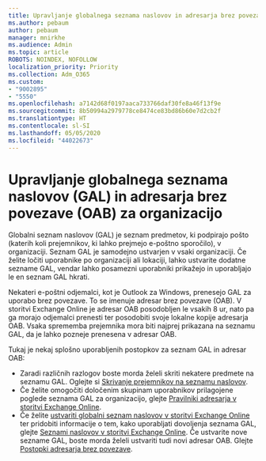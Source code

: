 ```yaml
---
title: Upravljanje globalnega seznama naslovov in adresarja brez povezave za organizacijo
ms.author: pebaum
author: pebaum
manager: mnirkhe
ms.audience: Admin
ms.topic: article
ROBOTS: NOINDEX, NOFOLLOW
localization_priority: Priority
ms.collection: Adm_O365
ms.custom:
- "9002895"
- "5550"
ms.openlocfilehash: a7142d68f0197aaca733766daf30fe8a46f13f9e
ms.sourcegitcommit: 8b50994a2979778ce8474ce83bd86b60e7d2cb2f
ms.translationtype: HT
ms.contentlocale: sl-SI
ms.lasthandoff: 05/05/2020
ms.locfileid: "44022673"
---
```

# <a name="managing-organization-global-address-list-gal-and-offline-address-book-oab"></a>Upravljanje globalnega seznama naslovov (GAL) in adresarja brez povezave (OAB) za organizacijo

Globalni seznam naslovov (GAL) je seznam predmetov, ki podpirajo pošto (katerih koli prejemnikov, ki lahko prejmejo e-poštno sporočilo), v organizaciji. Seznam GAL je samodejno ustvarjen v vsaki organizaciji. Če želite ločiti uporabnike po organizaciji ali lokaciji, lahko ustvarite dodatne sezname GAL, vendar lahko posamezni uporabniki prikažejo in uporabljajo le en seznam GAL hkrati.

Nekateri e-poštni odjemalci, kot je Outlook za Windows, prenesejo GAL za uporabo brez povezave. To se imenuje adresar brez povezave (OAB). V storitvi Exchange Online je adresar OAB posodobljen le vsakih 8 ur, nato pa ga morajo odjemalci prenesti ter posodobiti svoje lokalne kopije adresarja OAB. Vsaka sprememba prejemnika mora biti najprej prikazana na seznamu GAL, da je lahko pozneje prenesena v adresar OAB.

Tukaj je nekaj splošno uporabljenih postopkov za seznam GAL in adresar OAB:

- Zaradi različnih razlogov boste morda želeli skriti nekatere predmete na seznamu GAL. Oglejte si [Skrivanje prejemnikov na seznamu naslovov](https://docs.microsoft.com/exchange/address-books/address-lists/manage-address-lists#hide-recipients-from-address-lists).
- Če želite omogočiti določenim skupinam uporabnikov prilagojene poglede seznama GAL za organizacijo, glejte [Pravilniki adresarja v storitvi Exchange Online](https://docs.microsoft.com/exchange/address-books/address-book-policies/address-book-policies).
- Če želite [ustvariti globalni seznam naslovov v storitvi Exchange Online](https://docs.microsoft.com/exchange/address-books/address-lists/create-global-address-list) ter pridobiti informacije o tem, kako uporabljati dovoljenja seznama GAL, glejte [Seznami naslovov v storitvi Exchange Online](https://docs.microsoft.com/exchange/address-books/address-lists/address-lists). Če ustvarite nove sezname GAL, boste morda želeli ustvariti tudi novi adresar OAB. Glejte [Postopki adresarja brez povezave](https://docs.microsoft.com/exchange/address-books/offline-address-books/offline-address-book-procedures).
